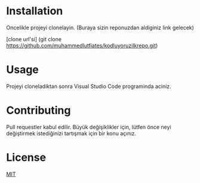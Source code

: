 # **Installation**
Oncelikle projeyi clonelayin. (Buraya sizin reponuzdan aldiginiz link gelecek)

[clone url'si]
(git clone https://github.com/muhammedlutfiates/kodluyoruzilkrepo.git)

# **Usage**
Projeyi cloneladiktan sonra Visual Studio Code programinda aciniz.

# **Contributing**
Pull requestler kabul edilir. Büyük değişiklikler için, lütfen önce neyi değiştirmek istediğinizi tartışmak için bir konu açınız.

# **License**
[MIT](https://choosealicense.com/licenses/mit/)



